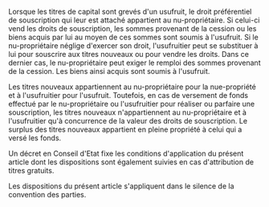 Lorsque les titres de capital sont grevés d'un usufruit, le droit préférentiel de souscription qui leur est attaché appartient au nu-propriétaire. Si celui-ci vend les droits de souscription, les sommes provenant de la cession ou les biens acquis par lui au moyen de ces sommes sont soumis à l'usufruit. Si le nu-propriétaire néglige d'exercer son droit, l'usufruitier peut se substituer à lui pour souscrire aux titres nouveaux ou pour vendre les droits. Dans ce dernier cas, le nu-propriétaire peut exiger le remploi des sommes provenant de la cession. Les biens ainsi acquis sont soumis à l'usufruit.

Les titres nouveaux appartiennent au nu-propriétaire pour la nue-propriété et à l'usufruitier pour l'usufruit. Toutefois, en cas de versement de fonds effectué par le nu-propriétaire ou l'usufruitier pour réaliser ou parfaire une souscription, les titres nouveaux n'appartiennent au nu-propriétaire et à l'usufruitier qu'à concurrence de la valeur des droits de souscription. Le surplus des titres nouveaux appartient en pleine propriété à celui qui a versé les fonds.

Un décret en Conseil d'Etat fixe les conditions d'application du présent article dont les dispositions sont également suivies en cas d'attribution de titres gratuits.

Les dispositions du présent article s'appliquent dans le silence de la convention des parties.
